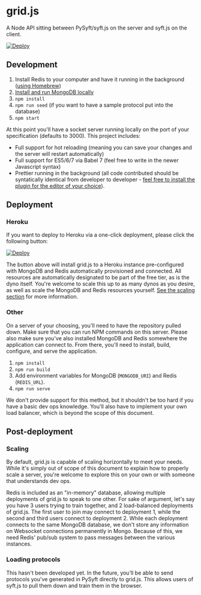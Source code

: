 # grid.js

A Node API sitting between PySyft/syft.js on the server and syft.js on the client.

[![Deploy](https://www.herokucdn.com/deploy/button.svg)](https://heroku.com/deploy)

## Development

1. Install Redis to your computer and have it running in the background ([using Homebrew](https://gist.github.com/tomysmile/1b8a321e7c58499ef9f9441b2faa0aa8))
2. [Install and run MongoDB locally](https://docs.mongodb.com/manual/installation/)
3. `npm install`
4. `npm run seed` (if you want to have a sample protocol put into the database)
5. `npm start`

At this point you'll have a socket server running locally on the port of your specification (defaults to 3000). This project includes:

- Full support for hot reloading (meaning you can save your changes and the server will restart automatically)
- Full support for ES5/6/7 via Babel 7 (feel free to write in the newer Javascript syntax)
- Prettier running in the background (all code contributed should be syntatically identical from developer to developer - [feel free to install the plugin for the editor of your choice](https://prettier.io/)).

## Deployment

### Heroku

If you want to deploy to Heroku via a one-click deployment, please click the following button:

[![Deploy](https://www.herokucdn.com/deploy/button.svg)](https://heroku.com/deploy)

The button above will install grid.js to a Heroku instance pre-configured with MongoDB and Redis automatically provisioned and connected. All resources are automatically designated to be part of the free tier, as is the dyno itself. You're welcome to scale this up to as many dynos as you desire, as well as scale the MongoDB and Redis resources yourself. [See the scaling section](#scaling) for more information.

### Other

On a server of your choosing, you'll need to have the repository pulled down. Make sure that you can run NPM commands on this server. Please also make sure you've also installed MongoDB and Redis somewhere the application can connect to. From there, you'll need to install, build, configure, and serve the application.

1. `npm install`
2. `npm run build`
3. Add environment variables for MongoDB (`MONGODB_URI`) and Redis (`REDIS_URL`).
4. `npm run serve`

We don't provide support for this method, but it shouldn't be too hard if you have a basic dev ops knowledge. You'll also have to implement your own load balancer, which is beyond the scope of this document.

## Post-deployment

### Scaling

By default, grid.js is capable of scaling horizontally to meet your needs. While it's simply out of scope of this document to explain how to properly scale a server, you're welcome to explore this on your own or with someone that understands dev ops.

Redis is included as an "in-memory" database, allowing multiple deployments of grid.js to speak to one other. For sake of argument, let's say you have 3 users trying to train together, and 2 load-balanced deployments of grid.js. The first user to join may connect to deployment 1, while the second and third users connect to deployment 2. While each deployment connects to the same MongoDB database, we don't store any information on Websocket connections permanently in Mongo. Because of this, we need Redis' pub/sub system to pass messages between the various instances.

### Loading protocols

This hasn't been developed yet. In the future, you'll be able to send protocols you've generated in PySyft directly to grid.js. This allows users of syft.js to pull them down and train them in the browser.
